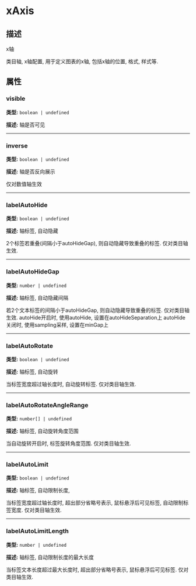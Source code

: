 # xAxis
## 描述
x轴

类目轴, x轴配置, 用于定义图表的x轴, 包括x轴的位置, 格式, 样式等.


## 属性

### visible

**类型:** `boolean | undefined`

**描述:**
轴是否可见

---

### inverse

**类型:** `boolean | undefined`

**描述:**
轴是否反向展示

仅对数值轴生效

---

### labelAutoHide

**类型:** `boolean | undefined`

**描述:**
轴标签, 自动隐藏

2个标签若重叠(间隔小于autoHideGap), 则自动隐藏导致重叠的标签. 仅对类目轴生效.

---

### labelAutoHideGap

**类型:** `number | undefined`

**描述:**
轴标签, 自动隐藏间隔

若2个文本标签的间隔小于autoHideGap, 则自动隐藏导致重叠的标签. 仅对类目轴生效.
autoHide开启时, 使用autoHide, 设置在autoHideSeparation上
autoHide关闭时, 使用sampling采样, 设置在minGap上

---

### labelAutoRotate

**类型:** `boolean | undefined`

**描述:**
轴标签, 自动旋转

当标签宽度超过轴长度时, 自动旋转标签. 仅对类目轴生效.

---

### labelAutoRotateAngleRange

**类型:** `number[] | undefined`

**描述:**
轴标签, 自动旋转角度范围

当自动旋转开启时, 标签旋转角度范围. 仅对类目轴生效.

---

### labelAutoLimit

**类型:** `boolean | undefined`

**描述:**
轴标签, 自动限制长度,

当标签宽度超过轴长度时, 超出部分省略号表示, 鼠标悬浮后可见标签, 自动限制标签宽度. 仅对类目轴生效.

---

### labelAutoLimitLength

**类型:** `number | undefined`

**描述:**
轴标签, 自动限制长度的最大长度

当标签文本长度超过最大长度时, 超出部分省略号表示, 鼠标悬浮后可见标签. 仅对类目轴生效.